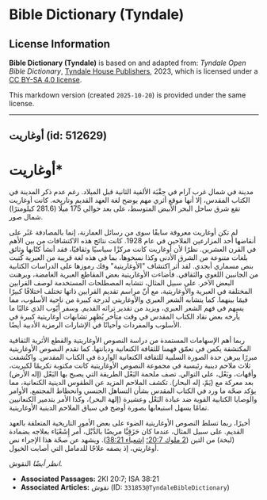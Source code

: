 # Bible Dictionary (Tyndale)

## License Information

**Bible Dictionary (Tyndale)** is based on and adapted from: _Tyndale Open Bible Dictionary_, [Tyndale House Publishers](https://tyndaleopenresources.com/), 2023, which is licensed under a [CC BY-SA 4.0 license](https://creativecommons.org/licenses/by-sa/4.0/legalcode.en).

This markdown version (created `2025-10-20`) is provided under the same license.



--------------------------------

## أوغاريت (id: 512629)

أوغاريت\*
=========

مدينة في شمال غرب آرام في حِقْبَة الألفية الثانية قبل الميلاد. رغم عدم ذكر المدينة في الكتاب المقدس، إلا أنها موقع أثري مهم يوضح لغة العهد القديم وتاريخه. كانت أوغاريت تقع شرق ساحل البحر الأبيض المتوسط، على بعد حوالي 175 ميلًا (281\.6 كيلومترًا) شمال صور.

لم تكن أوغاريت معروفة سابقًا سوى من رسائل العمارنة، إنما بالمصادفة عَثَر على أنقاضها أحد المزارعين الفلاحين في عام 1928\. كانت نتائج هذه الاكتشافات من بين الأهم في القرن العشرين. نظرًا لأن أوغاريت كانت مركزًا سياسيًا وثقافيًا، فقد أنشأ كتّابها وثائق بلغات متنوعة من الشرق الأدنى وكذا نسخوها، بما في هذه لغة قريبة من العبرية كُتبت بنص مسماري أبجدي. لقد أثر اكتشاف "الأوغاريتية" وفك رموزها على الدراسات الكتابية من الجانبين اللغوي والثقافي. فأضاءت الأوغاريتية بعض المقاطع العبرية الغامضة، وبرهنت البعض الآخر. على سبيل المثال، تتشابه المصطلحات المستخدمة لوصف القرابين المختلفة في العبرية والأوغاريتية، مع أنّ مراسم تقديم القرابين ذاتها تختلف اختلافًا كبيرًا فيمَا بينهما. كما يتشابه الشعر العبري والأوغاريتي لدرجة كبيرة من ناحية الأسلوب، مما يسهم في فهم الشعر العبري، ويزيد من تقدير تراثه القديم. وسفر أَيّوب الذي غالبًا ما يأرخه بعض نقاد الكتاب المقدس في وقت متأخر يُظهِر تشابهات أوغاريتية كبيرة في الأسلوب والمفردات وأحيانًا في الإشارات الرمزية الأدبية أيضًا.

ربما أهم الإسهامات المستمدة من دراسة النصوص الأوغاريتية والقطع الأثرية الثقافية المكتشفة يكمن في تعمّق فهمنا للثقافة الكنعانية وديانتها. كما تقدم النصوص الأوغاريتية مبررًا يبرهن حدة الصورة السلبية للثقافة الكنعانية الواردة في الكتاب المقدس. واكتُشفت ثلاث ملاحم دينية رئيسية في مجموعة النصوص الأوغاريتية كانت مكتوبة تكريمًا لكيريت، وأقهات، وبَعْل، على التوالي. تصف ملحمة البَعْل الطريقة التي يصبح بها البَعْل (إله الأرض) بعد معركة مع (يَمّ، إله البحار). تكشف الملاحم المزيد عن الطقوس الدينية الكنعانية، مما يؤكد صحّة ما ورد في الكتاب المقدس بشأن التساهل الجنسي وانحطاط المجتمع. الأوامر والوصايا الكتابية القوية ضد عبادة البَعْل وعشيرة (إلهة البحر)، وكذا الأمر بتدمير الكنعانيين تمامًا يسهل استيعابها بصورة أوضح في سياق الملاحم الدينية الأوغاريتية.

أخيرًا، ربما تسلط النصوص الأوغاريتية الضوء على بعض الأمور التاريخية المتعلقة بالعهد القديم. على سبيل المثال، عندما كان حَزَقِيَّا مريضًا بالدَّبْل، أمر إِشَعْيَاء بعلاجه بضمادة (لبخة) من التين ([2 ملوك 20:7؛](https://ref.ly/2Kgs20:7) [إشعياء 38:21](https://ref.ly/Isa38:21)). ويشهد عن صحّة هذا الإجراء نص أوغاريتي، إذ يصفه علاجًا للدمامل التي أصابت الخيول.

*انظر أيضًا* النقوش.

* **Associated Passages:** 2KI 20:7; ISA 38:21
* **Associated Articles:** نقوش (ID: `331853@TyndaleBibleDictionary`)

